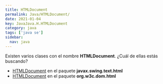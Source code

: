 ```yaml
---
title: HTMLDocument
permalink: Java/HTMLDocument/
date: 2021-01-04
key: JavaJava.H.HTMLDocument
category: java
tags: ['java se']
sidebar: 
  nav: java
---
```


Existen varios clases con el nombre **HTMLDocument**. ¿Cuál de ellas estás buscando?
<ul>
<li><a href="/Java/HTMLDocument-javax-swing-text-html/">HTMLDocument</a> en el paquete <strong>javax.swing.text.html</strong></li>
<li><a href="/Java/HTMLDocument-org-w3c-dom-html/">HTMLDocument</a> en el paquete <strong>org.w3c.dom.html</strong></li>
<ul>
